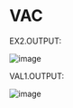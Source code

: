 # VAC

EX2.OUTPUT:

![image](https://github.com/subavarsni/VAC/assets/138383199/7c827e9e-b476-468b-af9b-7f4f8b5539a8)

VAL1.OUTPUT:

![image](https://github.com/subavarsni/VAC/assets/138383199/ec909952-2a3d-45c6-9920-fffeff9b8113)

